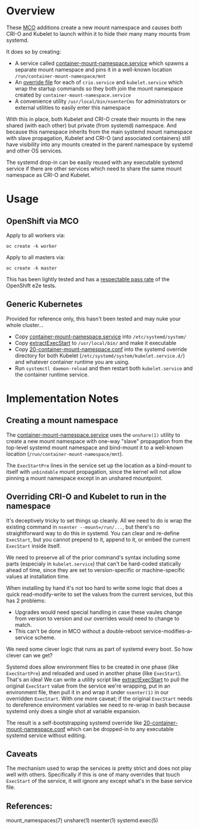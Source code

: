 # Overview

These [MCO](https://github.com/openshift/machine-config-operator) additions
create a new mount namespace and causes both CRI-O and Kubelet to launch within
it to hide their many many mounts from systemd.

It does so by creating:
 - A service called
   [container-mount-namespace.service](container-private-mounts/container-mount-namespace.service)
   which spawns a separate mount namespace and pins it in a well-known location
   `/run/container-mount-namespace/mnt`
 - An [override
   file](container-private-mounts/20-container-mount-namespace.conf) for each
   of `crio.service` and `kubelet.service` which wrap the startup commands so
   they both join the mount namespace created by
   `container-mount-namespace.service`
 - A convenience utility `/usr/local/bin/nsenterCms` for administrators or
   external utilities to easily enter this namespace

With this in place, both Kubelet and CRI-O create their mounts in the new
shared (with each other) but private (from systemd) namespace. And because this
namespace inherits from the main systemd mount namespace with slave
propagation, Kubelet and CRI-O (and associated containers) still have
visibility into any mounts created in the parent namespace by systemd and other
OS services.

The systemd drop-in can be easily reused with any executable systemd service if
there are other services which need to share the same mount namespace as CRI-O
and Kubelet.

# Usage

## OpenShift via MCO

Apply to all workers via:

    oc create -k worker

Apply to all masters via:

    oc create -k master

This has been lightly tested and has a [respectable pass rate](test_results) of
the OpenShift e2e tests.

## Generic Kubernetes

Provided for reference only, this hasn't been tested and may nuke your whole
cluster...

- Copy
  [container-mount-namespace.service](container-private-mounts/container-mount-namespace.service)
  into `/etc/systemd/system/`
- Copy [extractExecStart](container-private-mounts/extractExecStart) to
  `/usr/local/bin/` and make it executable
- Copy
  [20-container-mount-namespace.conf](container-private-mounts/20-container-mount-namespace.conf)
  into the systemd override directory for both Kubelet
  (`/etc/systemd/system/kubelet.service.d/`) and whatever container runtime you
  are using.
- Run `systemctl daemon-reload` and then restart both `kubelet.service` and the
  container runtime service.

# Implementation Notes

## Creating a mount namespace

The
[container-mount-namespace.service](container-private-mounts/container-mount-namespace.service)
uses the `unshare(1)` utility to create a new mount namespace with one-way
"slave" propagation from the top-level systemd mount namespace and bind-mount
it to a well-known location (`/run/container-mount-namespace/mnt`).

The `ExecStartPre` lines in the service set up the location as a bind-mount to
itself with `unbindable` mount propagation, since the kernel will not allow
pinning a mount namespace except in an unshared mountpoint.

## Overriding CRI-O and Kubelet to run in the namespace

It's deceptively tricky to set things up cleanly. All we need to do is wrap the
existing command in `nsenter --mount=/run/...`, but there's no straightforward
way to do this in systemd. You can clear and re-define `ExecStart`, but you
cannot prepend to it, append to it, or embed the current `ExecStart` inside
itself.

We need to preserve all of the prior command's syntax including some parts
(especialy in `kubelet.service`) that can't be hard-coded statically ahead of
time, since they are set to version-specific or machine-specific values at
installation time.

When installing by hand it's not too hard to write some logic that does a quick
read-modify-write to set the values from the current services, but this has 2
problems:
- Upgrades would need special handling in case these vaules change from version
  to version and our overrides would need to change to match.
- This can't be done in MCO without a double-reboot service-modifies-a-service
  scheme.

We need some clever logic that runs as part of systemd every boot. So how
clever can we get?

Systemd does allow environment files to be created in one phase (like
`ExecStartPre`) and reloaded and used in another phase (like `ExecStart`).
That's an idea! We can write a utility script like
[extractExecStart](container-private-mounts/extractExecStart) to pull the
original `ExecStart` value from the service we're wrapping, put in an
environment file, then pull it in and wrap it under `nsenter(1)` in our
overridden `ExecStart`. With one more caveat; if the original `ExecStart` needs
to dereference environment variables we need to re-wrap in bash because systemd
only does a single shot at variable expansion. 

The result is a self-bootstrapping systemd override like
[20-container-mount-namespace.conf](container-private-mounts/20-container-mount-namespace.conf)
which can be dropped-in to any executable systemd service without editing.

## Caveats

The mechanism used to wrap the services is pretty strict and does not play well
with others. Specifically if this is one of many overrides that touch
`ExecStart` of the service, it will ignore any except what's in the base
service file.

## References:

mount_namespaces(7) unshare(1) nsenter(1) systemd.exec(5)
